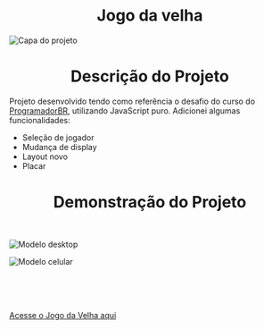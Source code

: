 <h1 align="center"> Jogo da velha </h1>

![Capa do projeto](https://user-images.githubusercontent.com/98058431/165593607-d19296ba-83d9-44ab-998a-1c61578a49d3.png)


<h1 align="center"> Descrição do Projeto </h1>

Projeto desenvolvido tendo como referência o desafio do curso do <a href="https://programadorbr.com">ProgramadorBR</a>, utilizando JavaScript puro.
Adicionei algumas funcionalidades:

- Seleção de jogador
- Mudança de display
- Layout novo
- Placar

<h1 align="center"> Demonstração do Projeto </h1>

<br>

![Modelo desktop](https://user-images.githubusercontent.com/98058431/165599350-bfdba1e0-fc3f-4a1d-8d16-c69bbae880e2.gif)




![Modelo celular](https://user-images.githubusercontent.com/98058431/165620069-fe087349-4aa8-49d3-bcb7-74c312e1091a.gif)

<br>
<br>
<br>

<a href="https://g4brielbarbosa.github.io/Jogo-da-Velha/">Acesse o Jogo da Velha aqui</a>




